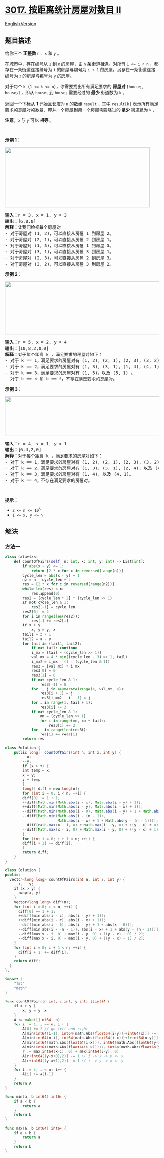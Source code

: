 # [3017. 按距离统计房屋对数目 II](https://leetcode.cn/problems/count-the-number-of-houses-at-a-certain-distance-ii)

[English Version](/solution/3000-3099/3017.Count%20the%20Number%20of%20Houses%20at%20a%20Certain%20Distance%20II/README_EN.md)

## 题目描述

<!-- 这里写题目描述 -->

<p>给你三个<strong> 正整数 </strong><code>n</code> 、<code>x</code> 和 <code>y</code> 。</p>

<p>在城市中，存在编号从 <code>1</code> 到 <code>n</code> 的房屋，由 <code>n</code> 条街道相连。对所有 <code>1 &lt;= i &lt; n</code> ，都存在一条街道连接编号为 <code>i</code> 的房屋与编号为 <code>i + 1</code> 的房屋。另存在一条街道连接编号为 <code>x</code> 的房屋与编号为 <code>y</code> 的房屋。</p>

<p>对于每个 <code>k</code>（<code>1 &lt;= k &lt;= n</code>），你需要找出所有满足要求的 <strong>房屋对 </strong><code>[house<sub>1</sub>, house<sub>2</sub>]</code> ，即从 <code>house<sub>1</sub></code> 到 <code>house<sub>2</sub></code> 需要经过的<strong> 最少</strong> 街道数为 <code>k</code> 。</p>

<p>返回一个下标从 <strong>1</strong> 开始且长度为 <code>n</code> 的数组 <code>result</code> ，其中 <code>result[k]</code> 表示所有满足要求的房屋对的数量，即从一个房屋到另一个房屋需要经过的<strong> 最少 </strong>街道数为 <code>k</code> 。</p>

<p><strong>注意</strong>，<code>x</code> 与 <code>y</code> 可以 <strong>相等 </strong>。</p>

<p>&nbsp;</p>

<p><strong class="example">示例 1：</strong></p>
<img alt="" src="https://fastly.jsdelivr.net/gh/doocs/leetcode@main/solution/3000-3099/3017.Count%20the%20Number%20of%20Houses%20at%20a%20Certain%20Distance%20II/images/example2.png" style="width: 474px; height: 197px;" />
<pre>
<strong>输入：</strong>n = 3, x = 1, y = 3
<strong>输出：</strong>[6,0,0]
<strong>解释：</strong>让我们检视每个房屋对
- 对于房屋对 (1, 2)，可以直接从房屋 1 到房屋 2。
- 对于房屋对 (2, 1)，可以直接从房屋 2 到房屋 1。
- 对于房屋对 (1, 3)，可以直接从房屋 1 到房屋 3。
- 对于房屋对 (3, 1)，可以直接从房屋 3 到房屋 1。
- 对于房屋对 (2, 3)，可以直接从房屋 2 到房屋 3。
- 对于房屋对 (3, 2)，可以直接从房屋 3 到房屋 2。
</pre>

<p><strong class="example">示例 2：</strong></p>
<img alt="" src="https://fastly.jsdelivr.net/gh/doocs/leetcode@main/solution/3000-3099/3017.Count%20the%20Number%20of%20Houses%20at%20a%20Certain%20Distance%20II/images/example3.png" style="width: 668px; height: 174px;" />
<pre>
<strong>输入：</strong>n = 5, x = 2, y = 4
<strong>输出：</strong>[10,8,2,0,0]
<strong>解释：</strong>对于每个距离 k ，满足要求的房屋对如下：
- 对于 k == 1，满足要求的房屋对有 (1, 2), (2, 1), (2, 3), (3, 2), (2, 4), (4, 2), (3, 4), (4, 3), (4, 5), 以及 (5, 4)。
- 对于 k == 2，满足要求的房屋对有 (1, 3), (3, 1), (1, 4), (4, 1), (2, 5), (5, 2), (3, 5), 以及 (5, 3)。
- 对于 k == 3，满足要求的房屋对有 (1, 5)，以及 (5, 1) 。
- 对于 k == 4 和 k == 5，不存在满足要求的房屋对。
</pre>

<p><strong>示例 3：</strong></p>
<img alt="" src="https://fastly.jsdelivr.net/gh/doocs/leetcode@main/solution/3000-3099/3017.Count%20the%20Number%20of%20Houses%20at%20a%20Certain%20Distance%20II/images/example5.png" style="width: 544px; height: 130px;" />
<pre>
<strong>输入：</strong>n = 4, x = 1, y = 1
<strong>输出：</strong>[6,4,2,0]
<strong>解释：</strong>对于每个距离 k ，满足要求的房屋对如下：
- 对于 k == 1，满足要求的房屋对有 (1, 2), (2, 1), (2, 3), (3, 2), (3, 4), 以及 (4, 3)。
- 对于 k == 2，满足要求的房屋对有 (1, 3), (3, 1), (2, 4), 以及 (4, 2)。
- 对于 k == 3，满足要求的房屋对有 (1, 4), 以及 (4, 1)。
- 对于 k == 4，不存在满足要求的房屋对。
</pre>

<p>&nbsp;</p>

<p><strong>提示：</strong></p>

<ul>
	<li><code>2 &lt;= n &lt;= 10<sup>5</sup></code></li>
	<li><code>1 &lt;= x, y &lt;= n</code></li>
</ul>

## 解法

### 方法一

<!-- tabs:start -->

```python
class Solution:
    def countOfPairs(self, n: int, x: int, y: int) -> List[int]:
        if abs(x - y) <= 1:
            return [2 * x for x in reversed(range(n))]
        cycle_len = abs(x - y) + 1
        n2 = n - cycle_len + 2
        res = [2 * x for x in reversed(range(n2))]
        while len(res) < n:
            res.append(0)
        res2 = [cycle_len * 2] * (cycle_len >> 1)
        if not cycle_len & 1:
            res2[-1] = cycle_len
        res2[0] -= 2
        for i in range(len(res2)):
            res[i] += res2[i]
        if x > y:
            x, y = y, x
        tail1 = x - 1
        tail2 = n - y
        for tail in (tail1, tail2):
            if not tail: continue
            i_mx = (tail + (cycle_len >> 1))
            val_mx = 4 * min((cycle_len - 3) >> 1, tail)
            i_mx2 = i_mx - (1 - (cycle_len & 1))
            res3 = [val_mx] * i_mx
            res3[0] = 0
            res3[1] = 0
            if not cycle_len & 1:
                res3[-1] = 0
            for i, j in enumerate(range(4, val_mx, 4)):
                res3[i + 2] = j
                res3[i_mx2 - i - 1] = j
            for i in range(1, tail + 1):
                res3[i] += 2
            if not cycle_len & 1:
                mn = (cycle_len >> 1)
                for i in range(mn, mn + tail):
                    res3[i] += 2
            for i in range(len(res3)):
                res[i] += res3[i]
        return res
```

```java
class Solution {
    public long[] countOfPairs(int n, int x, int y) {
        --x;
        --y;
        if (x > y) {
        int temp = x;
        x = y;
        y = temp;
        }
        long[] diff = new long[n];
        for (int i = 0; i < n; ++i) {
        diff[0] += 1 + 1;
        ++diff[Math.min(Math.abs(i - x), Math.abs(i - y) + 1)];
        ++diff[Math.min(Math.abs(i - y), Math.abs(i - x) + 1)];
        --diff[Math.min(Math.abs(i - 0), Math.abs(i - y) + 1 + Math.abs(x - 0))];
        --diff[Math.min(Math.abs(i - (n - 1)),
                        Math.abs(i - x) + 1 + Math.abs(y - (n - 1)))];
        --diff[Math.max(x - i, 0) + Math.max(i - y, 0) + ((y - x) + 0) / 2];
        --diff[Math.max(x - i, 0) + Math.max(i - y, 0) + ((y - x) + 1) / 2];
        }
        for (int i = 0; i + 1 < n; ++i) {
        diff[i + 1] += diff[i];
        }
        return diff;
    }
}
```

```cpp
class Solution {
public:
  vector<long long> countOfPairs(int n, int x, int y) {
    --x, --y;
    if (x > y) {
      swap(x, y);
    }
    vector<long long> diff(n);
    for (int i = 0; i < n; ++i) {
      diff[0] += 1 + 1;
      ++diff[min(abs(i - x), abs(i - y) + 1)];
      ++diff[min(abs(i - y), abs(i - x) + 1)];
      --diff[min(abs(i - 0), abs(i - y) + 1 + abs(x - 0))];
      --diff[min(abs(i - (n - 1)), abs(i - x) + 1 + abs(y - (n - 1)))];
      --diff[max(x - i, 0) + max(i - y, 0) + ((y - x) + 0) / 2];
      --diff[max(x - i, 0) + max(i - y, 0) + ((y - x) + 1) / 2];
    }
    for (int i = 0; i + 1 < n; ++i) {
      diff[i + 1] += diff[i];
    }
    return diff;
  }
};
```

```go
import (
	"fmt"
	"math"
)

func countOfPairs(n int, x int, y int) []int64 {
	if x > y {
		x, y = y, x
	}
	A := make([]int64, n)
	for i := 1; i <= n; i++ {
		A[0] += 2 // go left and right
		A[min(int64(i-1), int64(math.Abs(float64(i-y)))+int64(x))] -= 1
		A[min(int64(n-i), int64(math.Abs(float64(i-x)))+1+int64(n-y))] -= 1
		A[min(int64(math.Abs(float64(i-x))), int64(math.Abs(float64(y-i)))+1)] += 1
		A[min(int64(math.Abs(float64(i-x)))+1, int64(math.Abs(float64(y-i))))] += 1
		r := max(int64(x-i), 0) + max(int64(i-y), 0)
		A[r+int64((y-x+0)/2)] -= 1 // i -> x -> y <- x
		A[r+int64((y-x+1)/2)] -= 1 // i -> y -> x <- y
	}
	for i := 1; i < n; i++ {
		A[i] += A[i-1]
	}
	return A
}

func min(a, b int64) int64 {
	if a < b {
		return a
	}
	return b
}

func max(a, b int64) int64 {
	if a > b {
		return a
	}
	return b
}
```

<!-- tabs:end -->

<!-- end -->
